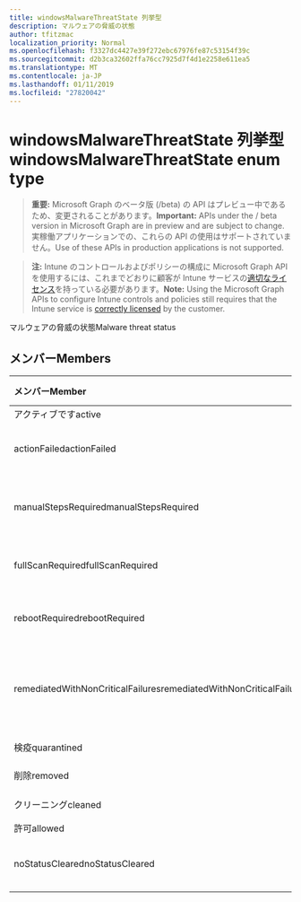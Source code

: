 ```yaml
---
title: windowsMalwareThreatState 列挙型
description: マルウェアの脅威の状態
author: tfitzmac
localization_priority: Normal
ms.openlocfilehash: f3327dc4427e39f272ebc67976fe87c53154f39c
ms.sourcegitcommit: d2b3ca32602ffa76cc7925d7f4d1e2258e611ea5
ms.translationtype: MT
ms.contentlocale: ja-JP
ms.lasthandoff: 01/11/2019
ms.locfileid: "27820042"
---
```

# <a name="windowsmalwarethreatstate-enum-type"></a><span data-ttu-id="f0e96-103">windowsMalwareThreatState 列挙型</span><span class="sxs-lookup"><span data-stu-id="f0e96-103">windowsMalwareThreatState enum type</span></span>

> <span data-ttu-id="f0e96-104">**重要:** Microsoft Graph のベータ版 (/beta) の API はプレビュー中であるため、変更されることがあります。</span><span class="sxs-lookup"><span data-stu-id="f0e96-104">**Important:** APIs under the / beta version in Microsoft Graph are in preview and are subject to change.</span></span> <span data-ttu-id="f0e96-105">実稼働アプリケーションでの、これらの API の使用はサポートされていません。</span><span class="sxs-lookup"><span data-stu-id="f0e96-105">Use of these APIs in production applications is not supported.</span></span>

> <span data-ttu-id="f0e96-106">**注:** Intune のコントロールおよびポリシーの構成に Microsoft Graph API を使用するには、これまでどおりに顧客が Intune サービスの[適切なライセンス](https://go.microsoft.com/fwlink/?linkid=839381)を持っている必要があります。</span><span class="sxs-lookup"><span data-stu-id="f0e96-106">**Note:** Using the Microsoft Graph APIs to configure Intune controls and policies still requires that the Intune service is [correctly licensed](https://go.microsoft.com/fwlink/?linkid=839381) by the customer.</span></span>

<span data-ttu-id="f0e96-107">マルウェアの脅威の状態</span><span class="sxs-lookup"><span data-stu-id="f0e96-107">Malware threat status</span></span>
## <a name="members"></a><span data-ttu-id="f0e96-108">メンバー</span><span class="sxs-lookup"><span data-stu-id="f0e96-108">Members</span></span>
|<span data-ttu-id="f0e96-109">メンバー</span><span class="sxs-lookup"><span data-stu-id="f0e96-109">Member</span></span>|<span data-ttu-id="f0e96-110">値</span><span class="sxs-lookup"><span data-stu-id="f0e96-110">Value</span></span>|<span data-ttu-id="f0e96-111">説明</span><span class="sxs-lookup"><span data-stu-id="f0e96-111">Description</span></span>|
|:---|:---|:---|
|<span data-ttu-id="f0e96-112">アクティブです</span><span class="sxs-lookup"><span data-stu-id="f0e96-112">active</span></span>|<span data-ttu-id="f0e96-113">0</span><span class="sxs-lookup"><span data-stu-id="f0e96-113">0</span></span>|<span data-ttu-id="f0e96-114">Active</span><span class="sxs-lookup"><span data-stu-id="f0e96-114">Active</span></span>|
|<span data-ttu-id="f0e96-115">actionFailed</span><span class="sxs-lookup"><span data-stu-id="f0e96-115">actionFailed</span></span>|<span data-ttu-id="f0e96-116">1</span><span class="sxs-lookup"><span data-stu-id="f0e96-116">1</span></span>|<span data-ttu-id="f0e96-117">操作が失敗しました</span><span class="sxs-lookup"><span data-stu-id="f0e96-117">Action failed</span></span>|
|<span data-ttu-id="f0e96-118">manualStepsRequired</span><span class="sxs-lookup"><span data-stu-id="f0e96-118">manualStepsRequired</span></span>|<span data-ttu-id="f0e96-119">2</span><span class="sxs-lookup"><span data-stu-id="f0e96-119">2</span></span>|<span data-ttu-id="f0e96-120">必要な手動の手順</span><span class="sxs-lookup"><span data-stu-id="f0e96-120">Manual steps required</span></span>|
|<span data-ttu-id="f0e96-121">fullScanRequired</span><span class="sxs-lookup"><span data-stu-id="f0e96-121">fullScanRequired</span></span>|<span data-ttu-id="f0e96-122">3</span><span class="sxs-lookup"><span data-stu-id="f0e96-122">3</span></span>|<span data-ttu-id="f0e96-123">フル スキャンが必要な</span><span class="sxs-lookup"><span data-stu-id="f0e96-123">Full scan required</span></span>|
|<span data-ttu-id="f0e96-124">rebootRequired</span><span class="sxs-lookup"><span data-stu-id="f0e96-124">rebootRequired</span></span>|<span data-ttu-id="f0e96-125">4</span><span class="sxs-lookup"><span data-stu-id="f0e96-125">4</span></span>|<span data-ttu-id="f0e96-126">再起動が必要です。</span><span class="sxs-lookup"><span data-stu-id="f0e96-126">Reboot required</span></span>|
|<span data-ttu-id="f0e96-127">remediatedWithNonCriticalFailures</span><span class="sxs-lookup"><span data-stu-id="f0e96-127">remediatedWithNonCriticalFailures</span></span>|<span data-ttu-id="f0e96-128">5</span><span class="sxs-lookup"><span data-stu-id="f0e96-128">5</span></span>|<span data-ttu-id="f0e96-129">重要ではない障害を改善</span><span class="sxs-lookup"><span data-stu-id="f0e96-129">Remediated with non critical failures</span></span> |
|<span data-ttu-id="f0e96-130">検疫</span><span class="sxs-lookup"><span data-stu-id="f0e96-130">quarantined</span></span>|<span data-ttu-id="f0e96-131">6</span><span class="sxs-lookup"><span data-stu-id="f0e96-131">6</span></span>|<span data-ttu-id="f0e96-132">検疫</span><span class="sxs-lookup"><span data-stu-id="f0e96-132">Quarantined</span></span>|
|<span data-ttu-id="f0e96-133">削除</span><span class="sxs-lookup"><span data-stu-id="f0e96-133">removed</span></span>|<span data-ttu-id="f0e96-134">7</span><span class="sxs-lookup"><span data-stu-id="f0e96-134">7</span></span>|<span data-ttu-id="f0e96-135">削除</span><span class="sxs-lookup"><span data-stu-id="f0e96-135">Removed</span></span>|
|<span data-ttu-id="f0e96-136">クリーニング</span><span class="sxs-lookup"><span data-stu-id="f0e96-136">cleaned</span></span>|<span data-ttu-id="f0e96-137">8</span><span class="sxs-lookup"><span data-stu-id="f0e96-137">8</span></span>|<span data-ttu-id="f0e96-138">クリーニング</span><span class="sxs-lookup"><span data-stu-id="f0e96-138">Cleaned</span></span>|
|<span data-ttu-id="f0e96-139">許可</span><span class="sxs-lookup"><span data-stu-id="f0e96-139">allowed</span></span>|<span data-ttu-id="f0e96-140">9</span><span class="sxs-lookup"><span data-stu-id="f0e96-140">9</span></span>|<span data-ttu-id="f0e96-141">可</span><span class="sxs-lookup"><span data-stu-id="f0e96-141">Allowed</span></span>|
|<span data-ttu-id="f0e96-142">noStatusCleared</span><span class="sxs-lookup"><span data-stu-id="f0e96-142">noStatusCleared</span></span>|<span data-ttu-id="f0e96-143">10</span><span class="sxs-lookup"><span data-stu-id="f0e96-143">10</span></span>|<span data-ttu-id="f0e96-144">オフになっていない状態</span><span class="sxs-lookup"><span data-stu-id="f0e96-144">No status cleared</span></span>|





